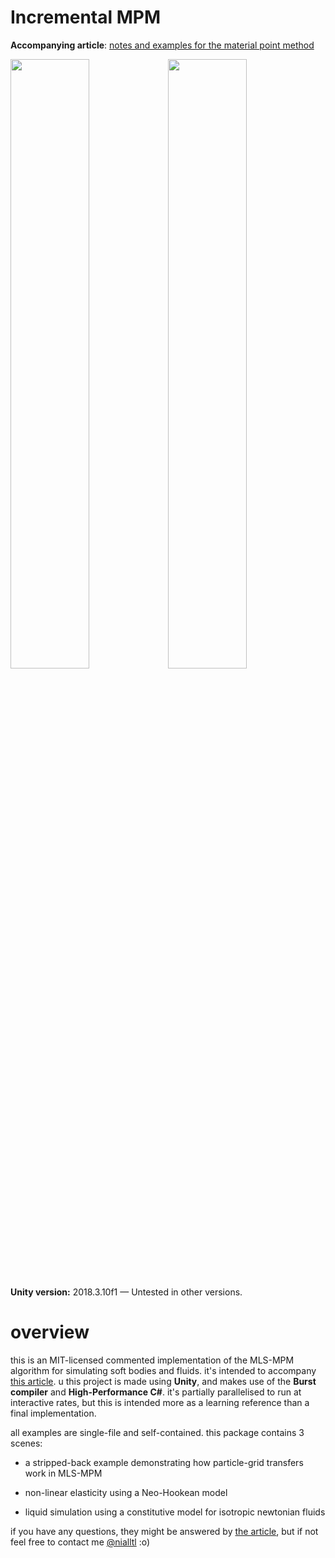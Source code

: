 Incremental MPM
======

**Accompanying article**: [notes and examples for the material point method](https://nialltl.neocities.org/articles/mpm_guide.html)

<img src="https://nialltl.neocities.org/articles/img/mpm_guide/mpm_neohookean.gif" width="50%" /><img src="https://nialltl.neocities.org/articles/img/mpm_guide/mpm_fluid_constitutive_model.gif" width="50%" />

**Unity version:** 2018.3.10f1 — Untested in other versions.

overview
=======

this is an MIT-licensed commented implementation of the MLS-MPM algorithm for simulating soft bodies and fluids. it's intended to accompany [this article](https://nialltl.neocities.org/articles/mpm_guide.html). 
u
this project is made using **Unity**, and makes use of the **Burst compiler** and **High-Performance C#**. it's partially parallelised to run at interactive rates, but this is intended more as a learning reference than a final implementation.

all examples are single-file and self-contained. this package contains 3 scenes:

* a stripped-back example demonstrating how particle-grid transfers work in MLS-MPM

* non-linear elasticity using a Neo-Hookean model

* liquid simulation using a constitutive model for isotropic newtonian fluids

if you have any questions, they might be answered by [the article](https://nialltl.neocities.org/articles/mpm_guide.html), but if not feel free to contact me [@nialltl](https://twitter.com/nialltl) :o)
